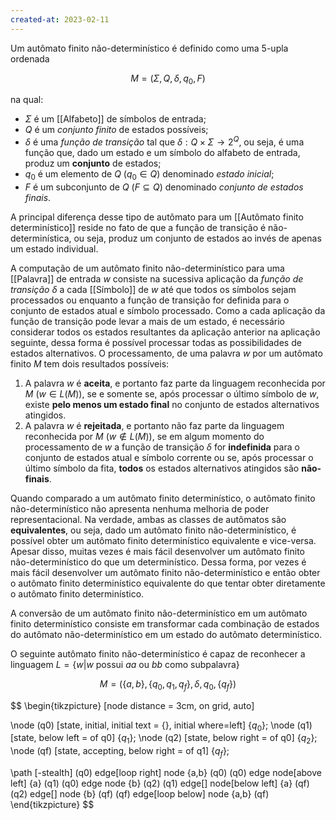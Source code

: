 ```yaml
---
created-at: 2023-02-11
---
```


Um autômato finito não-determinístico é definido como uma 5-upla ordenada

$$
M=(\Sigma, Q, \delta, q_0, F)
$$

na qual:

- $\Sigma$ é um [[Alfabeto]] de símbolos de entrada;
- $Q$ é um *conjunto finito* de estados possíveis;
- $\delta$ é uma *função de transição* tal que $\delta: Q \times \Sigma \to 2^Q$, ou seja, é uma função que, dado um estado e um símbolo do alfabeto de entrada, produz um **conjunto** de estados;
- $q_0$ é um elemento de $Q$ ($q_0 \in Q$) denominado *estado inicial*;
- $F$ é um subconjunto de $Q$ ($F \subseteq Q$) denominado *conjunto de estados finais*.

A principal diferença desse tipo de autômato para um [[Autômato finito determinístico]] reside no fato de que a função de transição é não-determinística, ou seja, produz um conjunto de estados ao invés de apenas um estado individual.

A computação de um autômato finito não-determinístico para uma [[Palavra]] de entrada $w$ consiste na sucessiva aplicação da *função de transição* $\delta$ a cada [[Símbolo]] de $w$ até que todos os símbolos sejam processados ou enquanto a função de transição for definida para o conjunto de estados atual e símbolo processado. Como a cada aplicação da função de transição pode levar a mais de um estado, é necessário considerar todos os estados resultantes da aplicação anterior na aplicação seguinte, dessa forma é possível processar todas as possibilidades de estados alternativos. O processamento, de uma palavra $w$ por um autômato finito $M$ tem dois resultados possíveis:

1. A palavra $w$ é **aceita**, e portanto faz parte da linguagem reconhecida por $M$ ($w \in L(M)$), se e somente se, após processar o último símbolo de $w$, existe **pelo menos um estado final** no conjunto de estados alternativos atingidos.
2. A palavra $w$ é **rejeitada**, e portanto não faz parte da linguagem reconhecida por $M$ ($w \notin L(M)$), se em algum momento do processamento de $w$ a função de transição $\delta$ for **indefinida** para o conjunto de estados atual e símbolo corrente ou se, após processar o último símbolo da fita, **todos** os estados alternativos atingidos são **não-finais**.

Quando comparado a um autômato finito determinístico, o autômato finito não-determinístico não apresenta nenhuma melhoria de poder representacional. Na verdade, ambas as classes de autômatos são **equivalentes**, ou seja, dado um autômato finito não-determinístico, é possível obter um autômato finito determinístico equivalente e vice-versa. Apesar disso, muitas vezes é mais fácil desenvolver um autômato finito não-determinístico do que um determinístico. Dessa forma, por vezes é mais fácil desenvolver um autômato finito não-determinístico e então obter o autômato finito determinístico equivalente do que tentar obter diretamente o autômato finito determinístico.

A conversão de um autômato finito não-determinístico em um autômato finito determinístico consiste em transformar cada combinação de estados do autômato não-determinístico em um estado do autômato determinístico.

O seguinte autômato finito não-determinístico é capaz de reconhecer a linguagem $L = \{w | w \text{ possui } aa \text{ ou } bb \text{ como subpalavra} \}$

$$
M = (\{a,b\}, \{q_0, q_1, q_f \}, \delta, q_0, \{q_f\})
$$

$$
\begin{tikzpicture} [node distance = 3cm, on grid, auto]

\node (q0) [state, initial, initial text = {}, initial where=left] {$q_0$};
\node (q1) [state, below left = of q0] {$q_1$};
\node (q2) [state, below right = of q0] {$q_2$};
\node (qf) [state, accepting, below right = of q1] {$q_f$};

\path [-stealth]
    (q0) edge[loop right] node {a,b}   (q0)
    (q0) edge node[above left] {a}   (q1)
    (q0) edge node {b}   (q2)
    (q1) edge[] node[below left] {a}  (qf)
    (q2) edge[] node {b}  (qf)
    (qf) edge[loop below] node {a,b} (qf)
\end{tikzpicture}
$$
